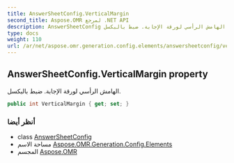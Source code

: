 ```yaml
---
title: AnswerSheetConfig.VerticalMargin
second_title: Aspose.OMR لمرجع .NET API
description: AnswerSheetConfig ملكية. الهامش الرأسي لورقة الإجابة. ضبط بالبكسل.
type: docs
weight: 110
url: /ar/net/aspose.omr.generation.config.elements/answersheetconfig/verticalmargin/
---
```

## AnswerSheetConfig.VerticalMargin property

الهامش الرأسي لورقة الإجابة. ضبط بالبكسل.

```csharp
public int VerticalMargin { get; set; }
```

### أنظر أيضا

* class [AnswerSheetConfig](../)
* مساحة الاسم [Aspose.OMR.Generation.Config.Elements](../../answersheetconfig/)
* المجسم [Aspose.OMR](../../../)


